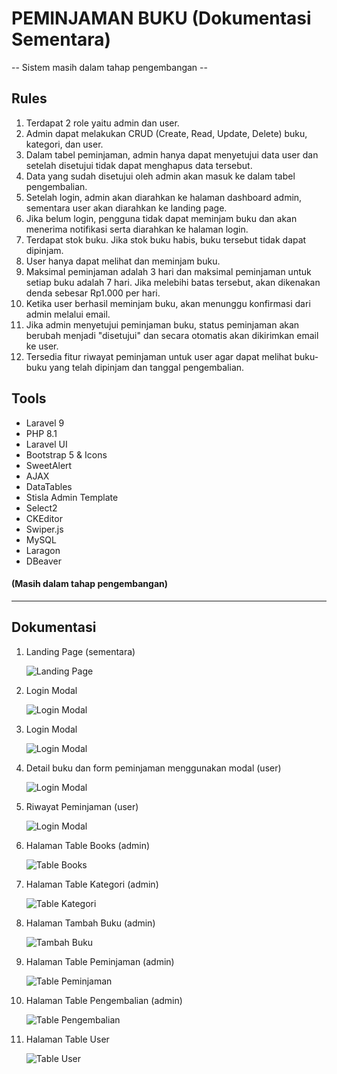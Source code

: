 # PEMINJAMAN BUKU (Dokumentasi Sementara)

-- Sistem masih dalam tahap pengembangan --

## Rules

1. Terdapat 2 role yaitu admin dan user.
2. Admin dapat melakukan CRUD (Create, Read, Update, Delete) buku, kategori, dan user.
3. Dalam tabel peminjaman, admin hanya dapat menyetujui data user dan setelah disetujui tidak dapat menghapus data tersebut.
4. Data yang sudah disetujui oleh admin akan masuk ke dalam tabel pengembalian.
5. Setelah login, admin akan diarahkan ke halaman dashboard admin, sementara user akan diarahkan ke landing page.
6. Jika belum login, pengguna tidak dapat meminjam buku dan akan menerima notifikasi serta diarahkan ke halaman login.
7. Terdapat stok buku. Jika stok buku habis, buku tersebut tidak dapat dipinjam.
8. User hanya dapat melihat dan meminjam buku.
9. Maksimal peminjaman adalah 3 hari dan maksimal peminjaman untuk setiap buku adalah 7 hari. Jika melebihi batas tersebut, akan dikenakan denda sebesar Rp1.000 per hari.
10. Ketika user berhasil meminjam buku, akan menunggu konfirmasi dari admin melalui email.
11. Jika admin menyetujui peminjaman buku, status peminjaman akan berubah menjadi "disetujui" dan secara otomatis akan dikirimkan email ke user.
12. Tersedia fitur riwayat peminjaman untuk user agar dapat melihat buku-buku yang telah dipinjam dan tanggal pengembalian.

## Tools

- Laravel 9
- PHP 8.1
- Laravel UI
- Bootstrap 5 & Icons
- SweetAlert
- AJAX
- DataTables
- Stisla Admin Template
- Select2
- CKEditor
- Swiper.js
- MySQL
- Laragon
- DBeaver

#### (Masih dalam tahap pengembangan)

---

## Dokumentasi

1. Landing Page (sementara)

   ![Landing Page](dokumentasi/landingpage.png)

2. Login Modal

   ![Login Modal](dokumentasi/login.png)

3. Login Modal

   ![Login Modal](dokumentasi/daftarbuku.png)

3. Detail buku dan form peminjaman menggunakan modal (user)

   ![Login Modal](dokumentasi/detail.png)

4. Riwayat Peminjaman (user)

   ![Login Modal](dokumentasi/riwayat2.png)

2. Halaman Table Books (admin)

   ![Table Books](dokumentasi/books.png)

3. Halaman Table Kategori (admin)

   ![Table Kategori](dokumentasi/kategori.png)

4. Halaman Tambah Buku (admin)

   ![Tambah Buku](dokumentasi/addbook.png)

5. Halaman Table Peminjaman (admin)

   ![Table Peminjaman](dokumentasi/peminjaman2.png)

6. Halaman Table Pengembalian (admin)

   ![Table Pengembalian](dokumentasi/pengembalian2.png)



8. Halaman Table User

   ![Table User](dokumentasi/user.png)
